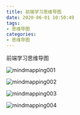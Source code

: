 ```yaml
---
title: 前端学习思维导图
date: 2020-06-01 10:50:49
tags:
- 思维导图
categories:
- 思维导图
---
```

前端学习思维导图
<!--more-->
![mindmapping001](https://alivnram-test.oss-cn-beijing.aliyuncs.com/alivnblog/mindmapping001.jpg)

![mindmapping002](https://alivnram-test.oss-cn-beijing.aliyuncs.com/alivnblog/mindmapping002.jpg)

![mindmapping003](https://alivnram-test.oss-cn-beijing.aliyuncs.com/alivnblog/mindmapping003.jpg)

![mindmapping004](https://alivnram-test.oss-cn-beijing.aliyuncs.com/alivnblog/mindmapping004.jpg)
